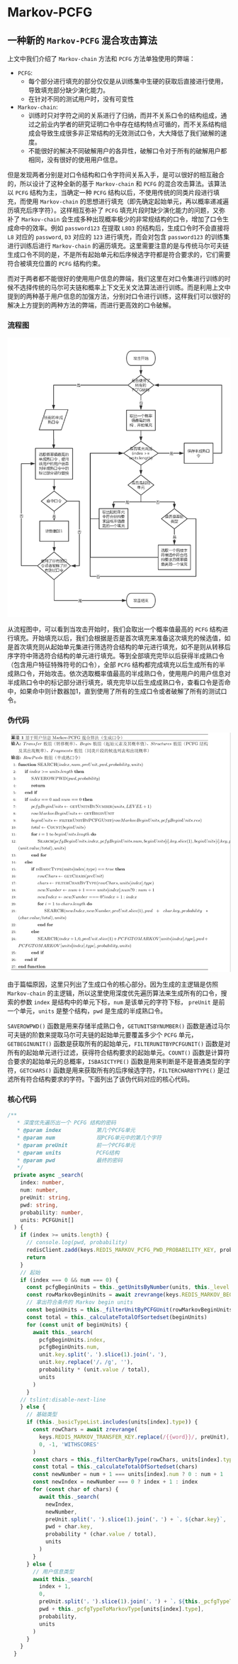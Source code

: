 # Markov-PCFG

## 一种新的 `Markov-PCFG` 混合攻击算法

上文中我们介绍了 `Markov-chain` 方法和 `PCFG` 方法单独使用的弊端：

  + `PCFG`: 
    + 每个部分进行填充的部分仅仅是从训练集中生硬的获取后直接进行使用，导致填充部分缺少演化能力。
    + 在针对不同的测试用户时，没有可变性
  + `Markov-chain`:
    + 训练时只对字符之间的关系进行了归纳，而并不关系口令的结构组成，通过之前业内学者的研究证明口令中存在结构特点可循的，而不关系结构组成会导致生成很多非正常结构的无效测试口令，大大降低了我们破解的速度。
    + 不能很好的解决不同破解用户的各异性，破解口令对于所有的破解用户都相同，没有很好的使用用户信息。 

但是发现两者分别是对口令结构和口令字符间关系入手，是可以很好的相互融合的，所以设计了这种全新的基于 `Markov-chain` 和 `PCFG` 的混合攻击算法。该算法以 `PCFG` 结构为主，当确定一种 `PCFG` 结构以后，不使用传统的同类片段进行填充，而使用 `Markov-chain` 的思想进行填充（即先确定起始单元，再以概率递减遍历填充后序字符）。这样相互弥补了 `PCFG` 填充片段时缺少演化能力的问题，又弥补了 `Markov-chain` 会生成多种出现概率极少的非常规结构的口令，增加了口令生成命中的效率。例如 `password123` 在提取 `L8D3` 的结构后，生成口令时不会直接将 `L8` 对应的 `password`, `D3` 对应的 `123` 进行填充，而会对包含 `password123` 的训练集进行训练后进行 `Markov-chain` 的遍历填充。这里需要注意的是与传统马尔可夫链生成口令不同的是，不是所有起始单元和后序候选字符都是符合要求的，它们需要符合被填充位置的 `PCFG` 结构约束。

而对于两者都不能很好的使用用户信息的弊端，我们这里在对口令集进行训练的时候不选择传统的马尔可夫链和概率上下文无关文法算法进行训练。而是利用上文中提到的两种基于用户信息的加强方法，分别对口令进行训练，这样我们可以很好的解决上方提到的两种方法的弊端，而进行更高效的口令破解。

### 流程图
![Markov-PCFG流程图](./markov-PCFG-flow-crack.png)

从流程图中，可以看到当攻击开始时，我们会取出一个概率值最高的 `PCFG` 结构进行填充。开始填充以后，我们会根据是否是首次填充来准备这次填充的候选值，如是首次填充则从起始单元集进行筛选符合结构的单元进行填充，如不是则从转移后序字符中筛选符合结构的单元进行填充。等到全部填充完毕以后获得半成熟口令（包含用户特征特殊符号的口令），全部 `PCFG` 结构都完成填充以后生成所有的半成熟口令，开始攻击。依次选取概率值最高的半成熟口令，使用用户的用户信息对半成熟口令中的标记部分进行填充，填充完毕以后生成成熟口令，查看口令是否命中，如果命中则计数器加1，直到使用了所有的生成口令或者破解了所有的测试口令。

### 伪代码
![Markov-PCFG伪代码](./markov-PCFG-generate.png)

由于篇幅原因，这里只列出了生成口令的核心部分。因为生成的主逻辑是仿照 `Markov-chain` 的主逻辑，所以这里使用深度优先遍历算法来生成所有的口令，搜索的参数 `index` 是结构中的单元下标，`num` 是该单元的字符下标， `preUnit` 是前一个单元，`units` 是整个结构，`pwd` 是生成的半成熟口令。

`SAVEROWPWD()` 函数是用来存储半成熟口令，`GETUNITSBYNUMBER()` 函数是通过马尔可夫链的阶数来提取马尔可夫链的起始单元要覆盖多少个 `PCFG` 单元，`GETBEGINUNIT()` 函数是获取所有的起始单元，`FILTERUNITBYPCFGUNIT()` 函数是对所有的起始单元进行过滤，获得符合结构要求的起始单元。`COUNT()` 函数是计算符合要求的起始单元的总概率，`ISBASICTYPE()` 函数是用来判断是不是普通类型的字符，`GETCHARS()` 函数是用来获取所有的后序候选字符，`FILTERCHARBYTYPE()` 是过滤所有符合结构要求的字符。下面列出了该伪代码对应的核心代码。

### 核心代码

```Typescript
/**
   * 深度优先遍历出一个 PCFG 结构的密码
   * @param index           第几个PCFG单元
   * @param num             现PCFG单元中的第几个字符
   * @param preUnit         前一个PCFG单元
   * @param units           PCFG结构
   * @param pwd             最终的密码
   */
  private async _search(
    index: number,
    num: number,
    preUnit: string,
    pwd: string,
    probability: number,
    units: PCFGUnit[]
  ) {
    if (index >= units.length) {
      // console.log(pwd, probability)
      redisClient.zadd(keys.REDIS_MARKOV_PCFG_PWD_PROBABILITY_KEY, probability.toString(), pwd.replace(/，/g, ''))
      return
    }
    // 起始
    if (index === 0 && num === 0) {
      const pcfgBeginUnits = this._getUnitsByNumber(units, this._level + 1)
      const rowMarkovBeginUnits = await zrevrange(keys.REDIS_MARKOV_BEGIN_KEY, 0, -1, 'WITHSCORES')
      // 拿出符合条件的 Markov begin units
      const beginUnits = this._filterUnitByPCFGUnit(rowMarkovBeginUnits, pcfgBeginUnits.res)
      const total = this._calculateTotalOfSortedset(beginUnits)
      for (const unit of beginUnits) {
        await this._search(
          pcfgBeginUnits.index,
          pcfgBeginUnits.num,
          unit.key.split('，').slice(1).join('，'),
          unit.key.replace('/，/g', ''),
          probability * (unit.value / total),
          units
        )
      }
    // tslint:disable-next-line
    } else {
      // 基础类型
      if (this._basicTypeList.includes(units[index].type)) {
        const rowChars = await zrevrange(
          keys.REDIS_MARKOV_TRANSFER_KEY.replace(/{{word}}/, preUnit),
          0, -1, 'WITHSCORES'
        )
        const chars = this._filterCharByType(rowChars, units[index].type)
        const total = this._calculateTotalOfSortedset(chars)
        const newNumber = num + 1 === units[index].num ? 0 : num + 1
        const newIndex = newNumber === 0 ? index + 1 : index
        for (const char of chars) {
          await this._search(
            newIndex,
            newNumber,
            preUnit.split('，').slice(1).join('，') + `，${char.key}`,
            pwd + char.key,
            probability * (char.value / total),
            units
          )
        }
      } else {
        // 用户信息类型
        await this._search(
          index + 1,
          0,
          preUnit.split('，').slice(1).join('，') + `，${this._pcfgTypeToMarkovType[units[index].type]}`,
          pwd + this._pcfgTypeToMarkovType[units[index].type],
          probability,
          units
        )
      }
    }
  }
```
